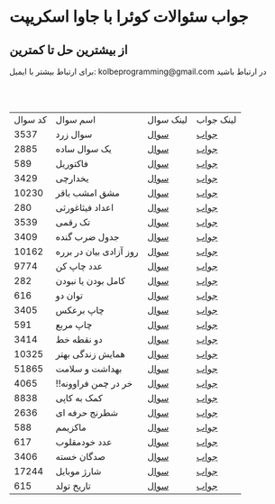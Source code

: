 <h1>جواب سئوالات کوئرا با جاوا اسکریپت</h1>
<h2>از بیشترین حل تا کمترین</h2>
<p>برای ارتباط بیشتر با ایمیل: kolbeprogramming@gmail.com در ارتباط باشید<p>
<br>
<br>
<table>
  <tr>
    <td>کد سوال</td>
    <td>اسم سوال</td>
    <td>لینک سوال</td>
    <td>لینک جواب</td>
  </tr>
  <tr>
    <td>3537</td>
    <td>سوال زرد</td>
    <td><a href="https://quera.org/problemset/3537">سوال</a></td>
    <td><a href="https://github.com/Mehr-code/Quera-js-answers/blob/main/SRC/3537.js">جواب</a></td>
  </tr>
  <tr>
    <td>2885</td>
    <td>یک سوال ساده</td>
    <td><a href = "https://quera.org/problemset/2885">سوال</a></td>
    <td><a href = "https://github.com/Mehr-code/Quera-js-answers/blob/main/SRC/2885.js">جواب</a></td>
  </tr>
  <tr>
    <td>589</td>
    <td>فاکتوریل</td>
    <td><a href = "https://quera.org/problemset/589">سوال</a></td>
    <td><a href = "https://github.com/Mehr-code/Quera-js-answers/blob/main/SRC/589.js">جواب</a></td>
  </tr>
  <tr>
    <td>3429</td>
    <td>یخدارچی</td>
    <td><a href= "https://quera.org/problemset/3429">سوال</a></td>
    <td><a href = "https://github.com/Mehr-code/Quera-js-answers/blob/main/SRC/3429.js">جواب</a></td>
  </tr>
  <tr>
    <td>10230</td>
    <td>مشق امشب باقر</td>
    <td><a href = "https://quera.org/problemset/10230">سوال</a></td>
    <td><a href = "https://github.com/Mehr-code/Quera-js-answers/blob/main/SRC/10230.js">جواب</a></td>
  </tr>
  <tr>
    <td>280</td>
    <td>اعداد فیثاغورثی</td>
    <td><a href="https://quera.org/problemset/280">سوال</a></td>
    <td><a href="https://github.com/Mehr-code/Quera-js-answers/blob/main/SRC/280.js">جواب</a></td>
  </tr>
  <tr>
    <td>3539</td>
    <td>تک رقمی</td>
    <td><a href="https://quera.org/problemset/3539">سوال</a></td>
    <td><a href="https://github.com/Mehr-code/Quera-js-answers/blob/main/SRC/3539.js">جواب</a></td>
  </tr>
  <tr>
    <td>3409</td>
    <td>جدول ضرب گنده</td>
    <td><a href="https://quera.org/problemset/3409">سوال</a></td>
    <td><a href="https://github.com/Mehr-code/Quera-js-answers/blob/main/SRC/3409.js">جواب</a></td>
  </tr>
  <tr>
    <td>10162</td>
    <td>روز آزادی بیان در برره</td>
    <td><a href="https://quera.org/problemset/10162">سوال</a></td>
    <td><a href="https://github.com/Mehr-code/Quera-js-answers/blob/main/SRC/10162.js">جواب</a></td>
  </tr>
  <tr>
    <td>9774</td>
    <td>عدد چاپ کن</td>
    <td><a href="https://quera.org/problemset/9774">سوال</a></td>
    <td><a href="https://github.com/Mehr-code/Quera-js-answers/blob/main/SRC/9774.js">جواب</a></td>
  </tr>
  <tr>
    <td>282</td>
    <td>کامل بودن یا نبودن</td>
    <td><a href="https://quera.org/problemset/282">سوال</a></td>
    <td><a href="https://github.com/Mehr-code/Quera-js-answers/blob/main/SRC/282.js">جواب</a></td>
  </tr>
   <tr>
    <td>616</td>
    <td>توان دو</td>
    <td><a href="https://quera.org/problemset/616">سوال</a></td>
    <td><a href="https://github.com/Mehr-code/Quera-js-answers/blob/main/SRC/616.js">جواب</a></td>
  </tr>
  <tr>
    <td>3405</td>
    <td>چاپ برعکس</td>
    <td><a href="https://quera.org/problemset/3405">سوال</a></td>
    <td><a href="https://github.com/Mehr-code/Quera-js-answers/blob/main/SRC/3405.js">جواب</a></td>
  </tr>
  <tr>
    <td>591</td>
    <td>چاپ مربع</td>
    <td><a href="https://quera.org/problemset/591">سوال</a></td>
    <td><a href="https://github.com/Mehr-code/Quera-js-answers/blob/main/SRC/591.js">جواب</a></td>
  </tr>
  <tr>
    <td>3414</td>
    <td>دو نقطه خط</td>
    <td><a href="https://quera.org/problemset/3414">سوال</a></td>
    <td><a href="https://github.com/Mehr-code/Quera-js-answers/blob/main/SRC/3414.js">جواب</a></td>
  </tr>
  <tr>
    <td>10325</td>
    <td>همایش زندگی بهتر</td>
    <td><a href="https://quera.org/problemset/10325">سوال</a></td>
    <td><a href="https://github.com/Mehr-code/Quera-js-answers/blob/main/SRC/10325.js">جواب</a></td>
  </tr>
  <tr>
    <td>51865</td>
    <td>بهداشت و سلامت</td>
    <td><a href="https://quera.org/problemset/51865">سوال</a></td>
    <td><a href="https://github.com/Mehr-code/Quera-js-answers/blob/main/SRC/51865.js">جواب</a></td>
  </tr>
  <tr>
    <td>4065</td>
    <td>!!خر در چمن فراوونه</td>
    <td><a href="https://quera.org/problemset/4065">سوال</a></td>
    <td><a href="https://github.com/Mehr-code/Quera-js-answers/blob/main/SRC/4065.js">جواب</a></td>
  </tr>
  <tr>
    <td>8838</td>
    <td>کمک به کاپی</td>
    <td><a href="https://quera.org/problemset/8838">سوال</a></td>
    <td><a href="https://github.com/Mehr-code/Quera-js-answers/blob/main/SRC/8838.js">جواب</a></td>
  </tr>
  <tr>
    <td>2636</td>
    <td>شطرنج حرفه ای</td>
    <td><a href="https://quera.org/problemset/2636">سوال</a></td>
    <td><a href="https://github.com/Mehr-code/Quera-js-answers/blob/main/SRC/2636.js">جواب</a></td>
  </tr>
  <tr>
    <td>588</td>
    <td>ماکزیمم</td>
    <td><a href="https://quera.org/problemset/588">سوال</a></td>
    <td><a href="https://github.com/Mehr-code/Quera-js-answers/blob/main/SRC/588.js">جواب</a></td>
  </tr>
  <tr>
    <td>617</td>
    <td>عدد خودمقلوب</td>
    <td><a href="https://quera.org/problemset/617">سوال</a></td>
    <td><a href="https://github.com/Mehr-code/Quera-js-answers/blob/main/SRC/617.js">جواب</a></td>
  </tr>
  <tr>
    <td>3406</td>
    <td>صدگان خسته</td>
    <td><a href="https://quera.org/problemset/3406">سوال</a></td>
    <td><a href="https://github.com/Mehr-code/Quera-js-answers/blob/main/SRC/3406.js">جواب</a></td>
  </tr>

  <tr>
    <td>17244</td>
    <td>شارژ موبایل</td>
    <td><a href="https://quera.org/problemset/17244">سوال</a></td>
    <td><a href="https://github.com/Mehr-code/Quera-js-answers/blob/main/SRC/17244.js">جواب</a></td>
  </tr>
  <tr>
    <td>615</td>
    <td>تاریخ تولد</td>
    <td><a href="https://quera.org/problemset/615">سوال</a></td>
    <td><a href="https://github.com/Mehr-code/Quera-js-answers/blob/main/SRC/615.js">جواب</a></td>
  </tr>


  
</table>
